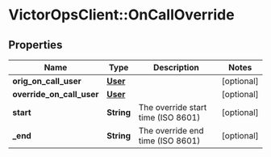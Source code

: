 # VictorOpsClient::OnCallOverride

## Properties

| Name                      | Type                | Description                        | Notes      |
| ------------------------- | ------------------- | ---------------------------------- | ---------- |
| **orig_on_call_user**     | [**User**](User.md) |                                    | [optional] |
| **override_on_call_user** | [**User**](User.md) |                                    | [optional] |
| **start**                 | **String**          | The override start time (ISO 8601) | [optional] |
| **\_end**                 | **String**          | The override end time (ISO 8601)   | [optional] |
